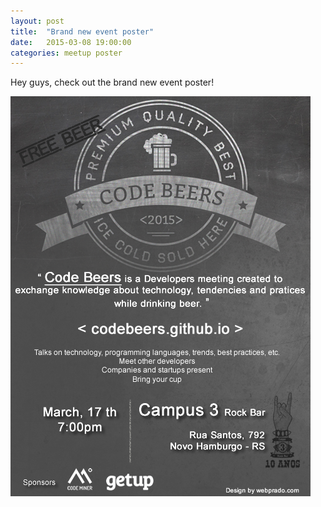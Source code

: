 ```yaml
---
layout: post
title:  "Brand new event poster"
date:   2015-03-08 19:00:00
categories: meetup poster
---
```


Hey guys, check out the brand new event poster!

![Code Beers](/img/code-beers-poster.png)
